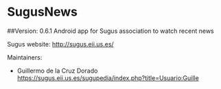 # SugusNews
##Version: 0.6.1
Android app for Sugus association to watch recent news

Sugus website: http://sugus.eii.us.es/

Maintainers:
* Guillermo de la Cruz Dorado https://sugus.eii.us.es/sugupedia/index.php?title=Usuario:Guille
